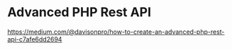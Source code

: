 # Advanced PHP Rest API
https://medium.com/@davisonpro/how-to-create-an-advanced-php-rest-api-c7afe6dd2694
